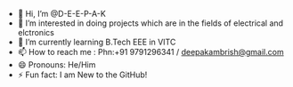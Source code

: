 - 👋 Hi, I’m @D-E-E-P-A-K
- 👀 I’m interested in doing projects which are in the fields of electrical and elctronics
- 🌱 I’m currently learning B.Tech EEE in VITC
- 📫 How to reach me : Phn:+91 9791296341 / deepakambrish@gmail.com
- 😄 Pronouns: He/Him
- ⚡ Fun fact: I am New to the GitHub!

<!---
D-E-E-P-A-K-K/D-E-E-P-A-K-K is a ✨ special ✨ repository because its `README.md` (this file) appears on your GitHub profile.
You can click the Preview link to take a look at your changes.
--->
